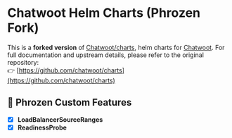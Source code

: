 # Chatwoot Helm Charts (Phrozen Fork)

This is a **forked version** of [Chatwoot/charts](https://github.com/chatwoot/charts), helm charts for [Chatwoot](https://github.com/chatwoot/chatwoot).
For full documentation and upstream details, please refer to the original repository:  
👉 [https://github.com/chatwoot/charts](https://github.com/chatwoot/charts)

## 🔧 Phrozen Custom Features

- [x] **LoadBalancerSourceRanges**
- [x] **ReadinessProbe**
